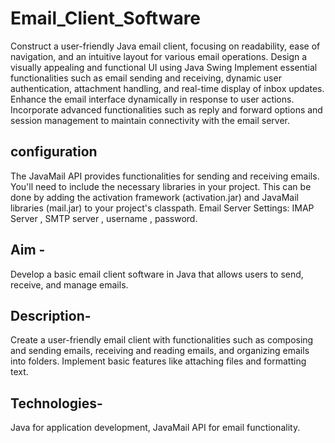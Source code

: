 # Email_Client_Software
 Construct a user-friendly Java email client, focusing on readability, ease of navigation, and an intuitive layout for various email operations.
Design a visually appealing and functional UI using Java Swing
Implement essential functionalities such as email sending and receiving, dynamic user authentication, attachment handling, and real-time display of inbox updates.
Enhance the email interface dynamically in response to user actions.
Incorporate advanced functionalities such as reply and forward options and session management to maintain connectivity with the email server.

## configuration

The JavaMail API provides functionalities for sending and receiving emails. You'll need to include the necessary libraries in your project. This can be done by adding the activation framework (activation.jar) and JavaMail libraries (mail.jar) to your project's classpath.
 Email Server Settings: IMAP Server , SMTP server , username , password.
 
## Aim -

Develop a basic email client software in Java that allows users to send, receive, and
manage emails.

## Description-

Create a user-friendly email client with functionalities such as composing and
sending emails, receiving and reading emails, and organizing emails into folders.
Implement basic features like attaching files and formatting text.

## Technologies-

Java for application development, JavaMail API for email functionality.
 
